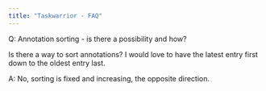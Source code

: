 ```yaml
---
title: "Taskwarrior - FAQ"
---
```


Q: Annotation sorting - is there a possibility and how?

Is there a way to sort annotations? I would love to have the latest entry first down to the oldest entry last.

A: No, sorting is fixed and increasing, the opposite direction.

